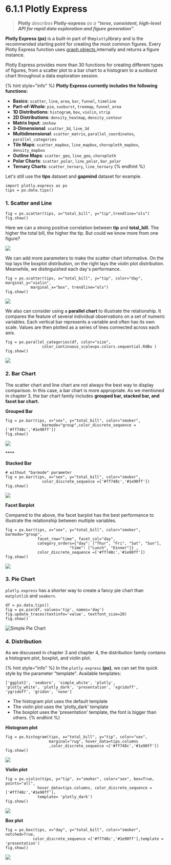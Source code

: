 # 6.1.1 Plotly Express

> **Plotly** _describes_ **Plotly-express** _as a_ _**“terse, consistent, high-level API for rapid data exploration and figure generation”**_.

 **Plotly Express \(px\)** is a built-in part of the`plotly`library and is the recommended starting point for creating the most common figures. Every Plotly Express function uses [graph objects ](6.1.2-plotly-graph-objects.md)internally and returns a figure instance.

Plotly Express provides more than 30 functions for creating different types of figures, from a scatter plot to a bar chart to a histogram to a sunburst chart throughout a data exploration session.

{% hint style="info" %}
**Plotly Express currently includes the following functions:**

* **Basics**: `scatter`, `line`, `area`, `bar`, `funnel`, `timeline`
* **Part-of-Whole**: `pie`, `sunburst`, `treemap`, `funnel_area`
* **1D Distributions**: `histogram`, `box`, `violin`, `strip`
* **2D Distributions**: `density_heatmap`, `density_contour`
* **Matrix Input**: `imshow`
* **3-Dimensional**: `scatter_3d`, `line_3d`
* **Multidimensional**: `scatter_matrix`, `parallel_coordinates`, `parallel_categories`
* **Tile Maps**: `scatter_mapbox`, `line_mapbox`, `choropleth_mapbox`, `density_mapbox`
* **Outline Maps**: `scatter_geo`, `line_geo`, `choropleth`
* **Polar Charts**: `scatter_polar`, `line_polar`, `bar_polar`
* **Ternary Charts**: `scatter_ternary`, `line_ternary`
{% endhint %}

Let's still use the **tips** dataset  and **gapmind** dataset for example.

```text
import plotly.express as px
tips = px.data.tips()
```

### 1. Scatter and Line

```text
fig = px.scatter(tips, x="total_bill", y="tip",trendline="ols")
fig.show()
```

Here we can a strong positive correlation between **tip** and **total\_bill.** The higher the total bill, the higher the tip. But could we know more from one figure?

![](../../.gitbook/assets/screenshot-2020-07-22-at-16.28.43.png)

We can add more parameters to make the scatter chart informative. On the top lays the boxplot distribution, on the right lays the violin plot distribution. Meanwhile, we distinguished each day's performance.

```text
fig = px.scatter(tips, x="total_bill", y="tip", color="day", marginal_y="violin",
           marginal_x="box", trendline="ols")
fig.show()
```

![](../../.gitbook/assets/screenshot-2020-07-22-at-16.28.50.png)

We also can consider using a **parallel chart** to illustrate the relationship. It compares the feature of several individual observations on a set of numeric variables. Each vertical bar represents a variable and often has its own scale. Values are then plotted as a series of lines connected across each axis. 

```text
fig = px.parallel_categories(df, color="size", 
                color_continuous_scale=px.colors.sequential.RdBu )
fig.show()
```

![](../../.gitbook/assets/paralelle.gif)

### 2. Bar Chart

The scatter chart and line chart are not always the best way to display comparison. In this case,  a bar chart is more appropriate. As we mentioned in chapter 3,  the bar chart family includes **grouped bar, stacked bar, and facet bar chart.**

**Grouped Bar**

```text
fig = px.bar(tips, x="sex", y="total_bill", color="smoker", 
                barmode="group",color_discrete_sequence =['#ff748c','#1e90ff'])
fig.show()
```

![](../../.gitbook/assets/screenshot-2020-07-22-at-14.47.56.png)

\*\*\*\*

**Stacked Bar**  

```text
# without "barmode" parameter
fig = px.bar(tips, x="sex", y="total_bill", color="smoker",
                color_discrete_sequence =['#ff748c','#1e90ff'])
fig.show()
```

![](../../.gitbook/assets/screenshot-2020-07-22-at-16.18.06.png)

**Facet Barplot**

Compared to the above, the facet barplot has the best performance to illustrate the relationship between multiple variables.

```text
fig = px.bar(tips, x="sex", y="total_bill", color="smoker", barmode="group",
              facet_row="time", facet_col="day",
              category_orders={"day": ["Thur", "Fri", "Sat", "Sun"], 
                            "time": ["Lunch", "Dinner"]} ,
              color_discrete_sequence =['#ff748c','#1e90ff'])
fig.show()
```

![](../../.gitbook/assets/screenshot-2020-07-22-at-16.34.35.png)

### 3. Pie Chart

`plotly.express` has a shorter way to create a fancy pie chart than `matplotlib` and  `seaborn`.

```text
df = px.data.tips()
fig = px.pie(df, values='tip', names='day')
fig.update_traces(textinfo='value', textfont_size=20)
fig.show()
```

![Simple Pie Chart](../../.gitbook/assets/newplot-2-.png)

### 4. Distribution

As we discussed in chapter 3 and chapter 4, the distribution family contains a histogram plot, boxplot, and violin plot.

{% hint style="info" %}
In the `plotly.express` **\(px\)**, we can set the quick style by the parameter "template".     Available templates:

```text
['ggplot2', 'seaborn', 'simple_white', 'plotly',
'plotly_white', 'plotly_dark', 'presentation', 'xgridoff',
'ygridoff', 'gridon', 'none']
```

*  The histogram plot uses the default template
* The violin plot uses the 'plotly\_dark' template
* The boxplot uses the 'presentation' template, the font is bigger than others.
{% endhint %}

**Histogram plot**

```text
fig = px.histogram(tips, x="total_bill", y="tip", color="sex", 
                   marginal="rug", hover_data=tips.columns
                   ,color_discrete_sequence =['#ff748c','#1e90ff'])
fig.show()

```

![](../../.gitbook/assets/screenshot-2020-07-22-at-15.03.12.png)

**Violin plot**

```text
fig = px.violin(tips, y="tip", x="smoker", color="sex", box=True, points="all", 
              hover_data=tips.columns, color_discrete_sequence =['#ff748c','#1e90ff'], 
              template= 'plotly_dark')
fig.show()
```

![](../../.gitbook/assets/newplot-4-.png)

**Box plot**

```text
fig = px.box(tips, x="day", y="total_bill", color="smoker", notched=True,
            color_discrete_sequence =['#ff748c','#1e90ff'],template = 'presentation')
fig.show()
```

![](../../.gitbook/assets/newplot-6-.png)

